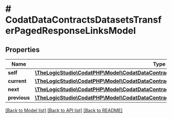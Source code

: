 # # CodatDataContractsDatasetsTransferPagedResponseLinksModel

## Properties

Name | Type | Description | Notes
------------ | ------------- | ------------- | -------------
**self** | [**\TheLogicStudio\CodatPHP\Model\CodatDataContractsDatasetsTransferPagedResponseHrefModel**](CodatDataContractsDatasetsTransferPagedResponseHrefModel.md) |  | [optional]
**current** | [**\TheLogicStudio\CodatPHP\Model\CodatDataContractsDatasetsTransferPagedResponseHrefModel**](CodatDataContractsDatasetsTransferPagedResponseHrefModel.md) |  | [optional]
**next** | [**\TheLogicStudio\CodatPHP\Model\CodatDataContractsDatasetsTransferPagedResponseHrefModel**](CodatDataContractsDatasetsTransferPagedResponseHrefModel.md) |  | [optional]
**previous** | [**\TheLogicStudio\CodatPHP\Model\CodatDataContractsDatasetsTransferPagedResponseHrefModel**](CodatDataContractsDatasetsTransferPagedResponseHrefModel.md) |  | [optional]

[[Back to Model list]](../../README.md#models) [[Back to API list]](../../README.md#endpoints) [[Back to README]](../../README.md)
